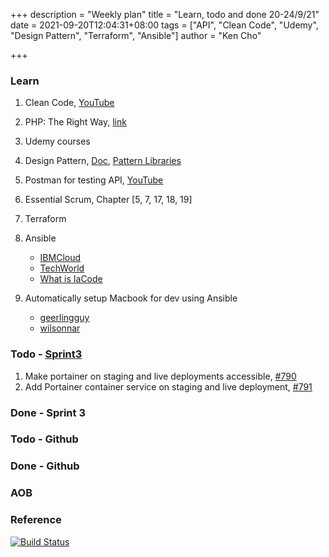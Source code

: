 +++
description = "Weekly plan"
title = "Learn, todo and done 20-24/9/21"
date = 2021-09-20T12:04:31+08:00
tags = ["API", "Clean Code", "Udemy", "Design Pattern", "Terraform", "Ansible"]
author = "Ken Cho"

+++  
### Learn
1. Clean Code, [YouTube](https://www.youtube.com/watch?v=7EmboKQH8lM)
2. PHP: The Right Way, [link](https://phptherightway.com/)
3. Udemy courses
4. Design Pattern, [Doc](https://designpatternsphp.readthedocs.io/en/latest/README.html), [Pattern Libraries](https://medium.com/@whatjackhasmade/pattern-libraries-abcc45c6144c)
5. Postman for testing API, [YouTube](https://www.freecodecamp.org/news/learn-how-to-use-postman-to-test-apis/)
6. Essential Scrum, Chapter [5, 7, 17, 18, 19]
7. Terraform
8. Ansible
    - [IBMCloud](https://www.youtube.com/watch?v=fHO1X93e4WA)
    - [TechWorld](https://www.youtube.com/watch?v=1id6ERvfozo)
    - [What is IaCode](https://www.youtube.com/watch?v=POPP2WTJ8es)

10. Automatically setup Macbook for dev using Ansible
    - [geerlingguy](https://github.com/geerlingguy/mac-dev-playbook)
    - [wilsonnar](https://wilsonmar.github.io/ansible-mac-osx-setup/)

### Todo - [Sprint3](https://github.com/orgs/gigascience/projects/7)
1. Make portainer on staging and live deployments accessible, [#790](https://github.com/gigascience/gigadb-website/issues/790)
2. Add Portainer container service on staging and live deployment, [#791](https://github.com/gigascience/gigadb-website/issues/791)
### Done - Sprint 3

### Todo - Github

### Done - Github

### AOB

### Reference


[![Build Status](https://travis-ci.com/kencho51/gigathing.svg?branch=master)](https://travis-ci.com/kencho51/gigathing)

